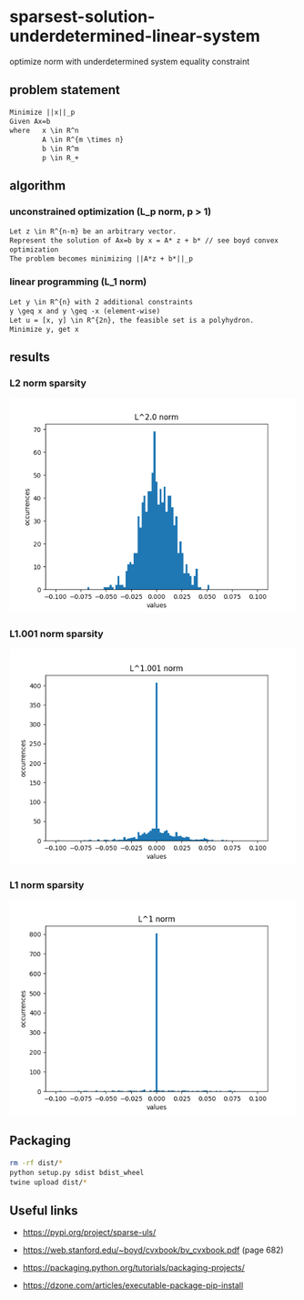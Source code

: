 # sparsest-solution-underdetermined-linear-system
optimize norm with underdetermined system equality constraint

## problem statement

```
Minimize ||x||_p
Given Ax=b
where   x \in R^n
        A \in R^{m \times n}
        b \in R^m
        p \in R_+
```

## algorithm

### unconstrained optimization (L_p norm, p > 1)

```
Let z \in R^{n-m} be an arbitrary vector.
Represent the solution of Ax=b by x = A* z + b* // see boyd convex optimization
The problem becomes minimizing ||A*z + b*||_p
```

### linear programming (L_1 norm)

```
Let y \in R^{n} with 2 additional constraints
y \geq x and y \geq -x (element-wise)
Let u = [x, y] \in R^{2n}, the feasible set is a polyhydron.
Minimize y, get x
```

## results

### L2 norm sparsity

![norm2](https://raw.githubusercontent.com/khanhhhh/sparse-uls/main/assets/norm2.png)

### L1.001 norm sparsity

![norm1001](https://raw.githubusercontent.com/khanhhhh/sparse-uls/main/assets/norm1001.png)

### L1 norm sparsity

![norm1](https://raw.githubusercontent.com/khanhhhh/sparse-uls/main/assets/norm1.png)

## Packaging

```bash
rm -rf dist/*
python setup.py sdist bdist_wheel
twine upload dist/*

```


## Useful links

- https://pypi.org/project/sparse-uls/

- https://web.stanford.edu/~boyd/cvxbook/bv_cvxbook.pdf (page 682)

- https://packaging.python.org/tutorials/packaging-projects/

- https://dzone.com/articles/executable-package-pip-install
